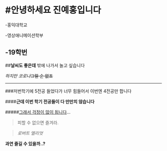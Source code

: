 #__안녕하세요 진예홍입니다__
==============


 -홍익대학교
 
 -영상애니메이션학부
 
 -19학번  
------------------


##__**날씨**도 좋은데__ 밖에 나가서 놀고 싶습니다

_하지만 코로나_~~그럴 순 없죠~~
***********************


###저번학기에 5전공 들었다가 너무 힘들어서 이번엔 4전공만 합니다

####**근데 이번 학기 전공들이 다 만만치 않습니다**

#####<u>그래서 걱정이 많이 됩니다</u>...

>피할 수 없으면 즐겨라.

>_로버트 엘리엇_

__과연 즐길 수 있을까..?__
